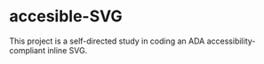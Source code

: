 accesible-SVG
===================

This project is a self-directed study in coding an ADA accessibility-compliant inline SVG.
